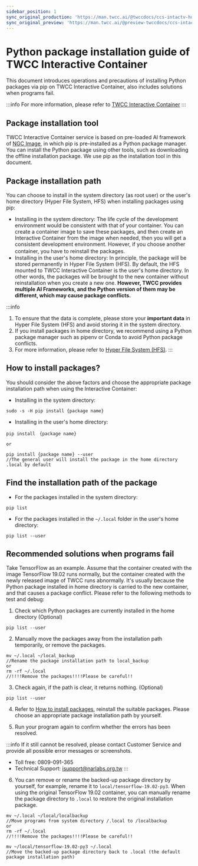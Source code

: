 ```yaml
---
sidebar_position: 1
sync_original_production: 'https://man.twcc.ai/@twccdocs/ccs-intactv-howto-en'
sync_original_preview: 'https://man.twcc.ai/@preview-twccdocs/ccs-intactv-howto-en'
---
```

# Python package installation guide of TWCC Interactive Container

This document introduces operations and precautions of installing Python packages via pip on TWCC Interactive Container, also includes solutions when programs fail.


:::info
For more information, please refer to [TWCC Interactive Container](https://www.twcc.ai/doc?page=container) 
:::

## Package installation tool

TWCC Interactive Container service is based on pre-loaded AI framework of [NGC Image](https://docs.nvidia.com/deeplearning/frameworks/support-matrix/index.html), in which pip is pre-installed as a Python package manager. You can install the Python package using other tools, such as downloading the offline installation package. We use pip as the installation tool in this document.


## Package installation path

You can choose to install in the system directory (as root user) or the user's home directory (Hyper File System, HFS) when installing packages using pip:

- Installing in the system directory: The life cycle of the development environment would be consistent with that of your container. You can create a container image to save these packages, and then create an Interactive Container from the image when needed, then you will get a consistent development environment. However, if you choose another container, you have to reinstall the packages.
　　
- Installing in the user's home directory: In principle, the package will be stored permanently in Hyper File System (HFS). By default, the HFS mounted to TWCC Interactive Container is the user's home directory. In other words, the packages will be brought to the new container without reinstallation when you create a new one. **However, TWCC provides multiple AI Frameworks, and the Python version of them may be different, which may cause package conflicts.**

:::info
1. To ensure that the data is complete, please store your **important data** in Hyper File System (HFS) and avoid storing it in the system directory.
2. If you install packages in home directory, we recommend using a Python package manager such as pipenv or Conda to avoid Python package conflicts.
3. For more information, please refer to [Hyper File System (HFS)](https://www.twcc.ai/doc?page=hfs).
:::

## How to install packages?
 
You should consider the above factors and choose the appropriate package installation path when using the Interactive Container:


- Installing in the system directory:

```bash=
sudo -s -H pip install {package name}
```
 
- Installing in the user's home directory:

```bash=
pip install　{package name} 
    
or
    
pip install {package name} --user
//The general user will install the package in the home directory .local by default
```


## Find the installation path of the package

- For the packages installed in the system directory:

```bash=
pip list
```

- For the packages installed in the `~/.local` folder in the user's home directory:

```bash=
pip list --user
```

## Recommended solutions when programs fail

Take TensorFlow as an example. Assume that the container created with the image TensorFlow 19.02 runs normally, but the container created with the newly released image of TWCC runs abnormally. It's usually because the Python package installed in home directory is carried to the new container, and that causes a package conflict. Please refer to the following methods to test and debug:

1. Check which Python packages are currently installed in the home directory (Optional)

```bash=
pip list --user
```
  
2. Manually move the packages away from the installation path temporarily, or remove the packages.

```bash=
mv ~/.local ~/local_backup
//Rename the package installation path to local_backup 
or
rm -rf ~/.local  
//!!!!Remove the packages!!!!Please be careful!!
```
 
3. Check again, if the path is clear, it returns nothing. (Optional)

```bash=
pip list --user
```

4. Refer to [How to install packages](##How-to-install-packages?), reinstall the suitable packages. Please choose an appropriate package installation path by yourself.

5. Run your program again to confirm whether the errors has been resolved.

:::info
If it still cannot be resolved, please contact Customer Service and provide all possible error messages or screenshots.
- Toll free: 0809-091-365
- Technical Support: isupport@narlabs.org.tw
:::


6. You can remove or rename the backed-up package directory by yourself, for example, rename it to `local/tensorflow-19.02-py3`. When using the original TensorFlow 19.02 container, you can manually rename the package directory to `.local` to restore the original installation package.


```bash=
mv ~/.local ~/local/localbackup
//Move programs from system directory /.local to /localbackup
or 
rm -rf ~/.local  
//!!!!Remove the packages!!!!Please be careful!!
```

```bash=
mv ~/local/tensorflow-19.02-py3 ~/.local
//Move the backed-up package directory back to .local (the default package installation path)
```